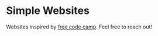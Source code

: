 # Simple Websites
Websites inspired by <a href="https://www.freecodecamp.org/learn/2022/responsive-web-design/">free code camp</a>.
Feel free to reach out!
